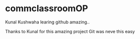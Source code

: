 # commclassroomOP

Kunal Kushwaha learing github amazing..

Thanks to Kunal for this amazing project
Git was neve this easy
